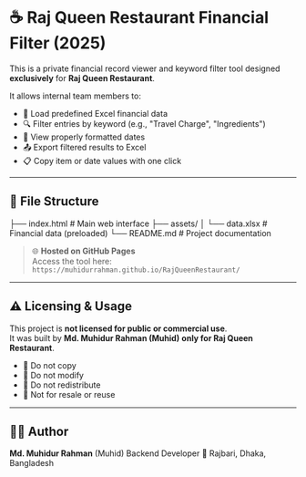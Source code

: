 # ☕ Raj Queen Restaurant Financial Filter (2025)

This is a private financial record viewer and keyword filter tool designed **exclusively** for **Raj Queen Restaurant**.

It allows internal team members to:
- 📂 Load predefined Excel financial data
- 🔍 Filter entries by keyword (e.g., "Travel Charge", "Ingredients")
- 📅 View properly formatted dates
- 📤 Export filtered results to Excel
- 📋 Copy item or date values with one click

---

## 📁 File Structure

├── index.html # Main web interface
├── assets/
│ └── data.xlsx # Financial data (preloaded)
└── README.md # Project documentation


> 🌐 **Hosted on GitHub Pages**  
> Access the tool here: `https://muhidurrahman.github.io/RajQueenRestaurant/`

---

## ⚠️ Licensing & Usage

This project is **not licensed for public or commercial use**.  
It was built by **Md. Muhidur Rahman (Muhid)** **only for Raj Queen Restaurant**.

- 🚫 Do not copy
- 🚫 Do not modify
- 🚫 Do not redistribute
- 🚫 Not for resale or reuse

---

## 👨‍💻 Author

**Md. Muhidur Rahman** (Muhid) 
Backend Developer
📍 Rajbari, Dhaka, Bangladesh  
